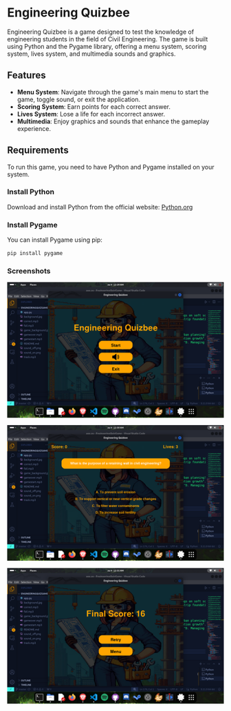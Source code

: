 # Engineering Quizbee

Engineering Quizbee is a game designed to test the knowledge of engineering students in the field of Civil Engineering. The game is built using Python and the Pygame library, offering a menu system, scoring system, lives system, and multimedia sounds and graphics.

## Features

- **Menu System**: Navigate through the game's main menu to start the game, toggle sound, or exit the application.
- **Scoring System**: Earn points for each correct answer.
- **Lives System**: Lose a life for each incorrect answer.
- **Multimedia**: Enjoy graphics and sounds that enhance the gameplay experience.

## Requirements

To run this game, you need to have Python and Pygame installed on your system.

### Install Python

Download and install Python from the official website: [Python.org](https://www.python.org/)

### Install Pygame

You can install Pygame using pip:

```bash
pip install pygame
```

### Screenshots
![Screenshot 1](./screenshots/screenshot1.png)

![Screenshot 2](./screenshots/screenshot2.png)

![Screenshot 3](./screenshots/screenshot3.png)
